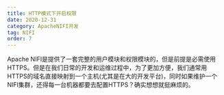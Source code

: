```yaml
---
title: HTTP模式下开启权限
date: 2020-12-31
category: ApacheNIFI开发
tag: NIFI
order: 7
---
```


Apache NIFI是提供了一套完整的用户模块和权限模块的，但是前提是必需使用HTTPS。但是在我们日常的开发和运维过程中，为了更加方便，我们通常用HTTPS的域名直接映射到一个主机(尤其是在大的开发平台)，同时如果维护一个NIFI集群，还得每一台机器都要去配置HTTPS？确实想想就挺麻烦的。






